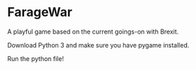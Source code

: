 # FarageWar
A playful game based on the current goings-on with Brexit.

Download Python 3 and make sure you have pygame installed.

Run the python file!
